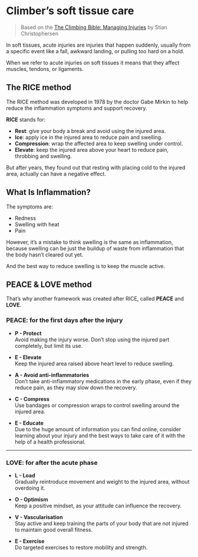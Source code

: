
# Climber’s soft tissue care
 
> Based on the [The Climbing Bible: Managing Injuries](https://www.adventurebooks.com/products/the-climbing-bible-managing-injuries) by Stian Christophersen

In soft tissues, acute injuries are injuries that happen suddenly, usually from a specific event like a fall, awkward landing, or pulling too hard on a hold.

When we refer to acute injuries on soft tissues it means that they affect muscles, tendons, or ligaments. 

## The RICE method

The RICE method was developed in 1978 by the doctor Gabe Mirkin to help reduce the inflammation symptoms and support recovery.

**RICE** stands for:

- **Rest**: give your body a break and avoid using the injured area.  
- **Ice**: apply ice in the injured area to reduce pain and swelling.  
- **Compression**: wrap the affected area to keep swelling under control.  
- **Elevate**: keep the injured area above your heart to reduce pain, throbbing and swelling.

But after years, they found out that resting with placing cold to the injured area, actually can have a negative effect.

## What Is Inflammation?

The symptoms are:

- Redness  
- Swelling with heat  
- Pain  

However, it’s a mistake to think swelling is the same as inflammation, because swelling can be just the buildup of waste from inflammation that the body hasn’t cleared out yet.  

And the best way to reduce swelling is to keep the muscle active.

## PEACE & LOVE method

That’s why another framework was created after RICE,  called **PEACE** and **LOVE**.

### PEACE: for the first days after the injury

- **P - Protect**  
  Avoid making the injury worse. Don’t stop using the injured part completely, but limit its use.

- **E - Elevate**  
  Keep the injured area raised above heart level to reduce swelling.

- **A - Avoid anti-inflammatories**  
  Don’t take anti-inflammatory medications in the early phase, even if they reduce pain, as they may slow down the recovery.

- **C - Compress**  
  Use bandages or compression wraps to control swelling around the injured area.

- **E - Educate**  
  Due to the huge amount of information you can find online, consider learning about your injury and the best ways to take care of it with the help of a health professional.

---

### LOVE: for after the acute phase

- **L - Load**  
  Gradually reintroduce movement and weight to the injured area, without overdoing it.

- **O - Optimism**  
  Keep a positive mindset, as your attitude can influence the recovery.

- **V - Vascularisation**  
  Stay active and keep training the parts of your body that are not injured to maintain good overall fitness.

- **E - Exercise**  
  Do targeted exercises to restore mobility and strength.